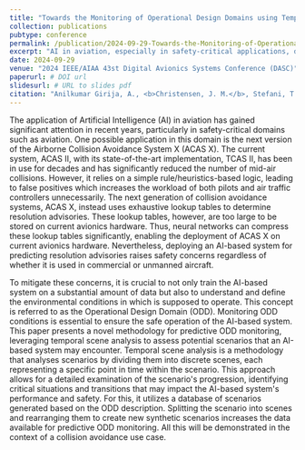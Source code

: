 ```yaml
---
title: "Towards the Monitoring of Operational Design Domains using Temporal Scene Analysis in the realm of Artificial Intelligence in Aviation"
collection: publications
pubtype: conference
permalink: /publication/2024-09-29-Towards-the-Monitoring-of-Operational-Design-Domains
excerpt: "AI in aviation, especially in safety-critical applications, demands strict safety measures. Defining and monitoring the Operational Design Domain (ODD) is crucial for ensuring AI system safety. This involves training the AI on substantial data and understanding its operating environment. This paper introduces a novel predictive ODD monitoring methodology using temporal scene analysis. By dividing scenarios into discrete scenes and creating synthetic scenarios, this approach enhances data for assessing AI performance and safety."
date: 2024-09-29
venue: "2024 IEEE/AIAA 43st Digital Avionics Systems Conference (DASC)"
paperurl: # DOI url
slidesurl: # URL to slides pdf
citation: "Anilkumar Girija, A., <b>Christensen, J. M.</b>, Stefani, T., Hoemann, E., Durak, U., K&ouml;ster, F., Hallerbach, S. and Kr&uuml;ger, T. &quot;Towards the Monitoring of Operational Design Domains using Temporal Scene Analysis in the realm of Artificial Intelligence in Aviation&quot;, in <i>2024 IEEE/AIAA 43st Digital Avionics Systems Conference (DASC)</i>, Sep. 2024."
---
```

The application of Artificial Intelligence (AI) in aviation has gained significant attention in recent years, particularly in safety-critical domains such as aviation.
One possible application in this domain is the next version of the Airborne Collision Avoidance System X (ACAS X).
The current system, ACAS II, with its state-of-the-art implementation, TCAS II, has been in use for decades and has significantly reduced the number of mid-air collisions.
However, it relies on a simple rule/heuristics-based logic, leading to false positives which increases the workload of both pilots and air traffic controllers unnecessarily.
The next generation of collision avoidance systems, ACAS X, instead uses exhaustive lookup tables to determine resolution advisories.
These lookup tables, however, are too large to be stored on current avionics hardware.
Thus, neural networks can compress these lookup tables significantly, enabling the deployment of ACAS X on current avionics hardware.
Nevertheless, deploying an AI-based system for predicting resolution advisories raises safety concerns regardless of whether it is used in commercial or unmanned aircraft.

To mitigate these concerns, it is crucial to not only train the AI-based system on a substantial amount of data but also to understand and define the environmental conditions in which is supposed to operate.
This concept is referred to as the Operational Design Domain (ODD).
Monitoring ODD conditions is essential to ensure the safe operation of the AI-based system.
This paper presents a novel methodology for predictive ODD monitoring, leveraging temporal scene analysis to assess potential scenarios that an AI-based system may encounter.
Temporal scene analysis is a methodology that analyses scenarios by dividing them into discrete scenes, each representing a specific point in time within the scenario.
This approach allows for a detailed examination of the scenario's progression, identifying critical situations and transitions that may impact the AI-based system's performance and safety.
For this, it utilizes a database of scenarios generated based on the ODD description.
Splitting the scenario into scenes and rearranging them to create new synthetic scenarios increases the data available for predictive ODD monitoring.
All this will be demonstrated in the context of a collision avoidance use case.
